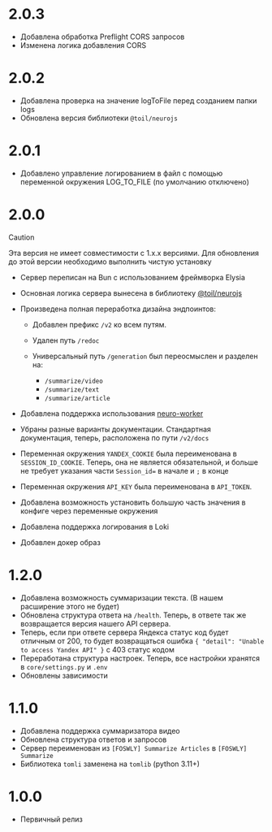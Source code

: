 # 2.0.3

- Добавлена обработка Preflight CORS запросов
- Изменена логика добавления CORS

# 2.0.2

- Добавлена проверка на значение logToFile перед созданием папки logs
- Обновлена версия библиотеки `@toil/neurojs`

# 2.0.1

- Добавлено управление логированием в файл с помощью переменной окружения LOG_TO_FILE (по умолчанию отключено)

# 2.0.0

> [!CAUTION]
> Эта версия не имеет совместимости с 1.x.x версиями.
> Для обновления до этой версии необходимо выполнить чистую установку

- Сервер переписан на Bun с использованием фреймворка Elysia
- Основная логика сервера вынесена в библиотеку [@toil/neurojs](https://github.com/FOSWLY/neurojs)
- Произведена полная переработка дизайна эндпоинтов:

  - Добавлен префикс `/v2` ко всем путям.

  - Удален путь `/redoc`

  - Универсальный путь `/generation` был переосмыслен и разделен на:

    - `/summarize/video`
    - `/summarize/text`
    - `/summarize/article`

- Добавлена поддержка использования [neuro-worker](https://github.com/FOSWLY/neuro-worker)
- Убраны разные варианты документации. Стандартная документация, теперь, расположена по пути `/v2/docs`
- Переменная окружения `YANDEX_COOKIE` была переименована в `SESSION_ID_COOKIE`. Теперь, она не является обязательной, и больше не требует указания части `Session_id=` в начале и `;` в конце
- Переменная окружения `API_KEY` была переименована в `API_TOKEN`.
- Добавлена возможность установить большую часть значения в конфиге через переменные окружения
- Добавлена поддержка логирования в Loki
- Добавлен докер образ

# 1.2.0

- Добавлена возможность суммаризации текста. (В нашем расширение этого не будет)
- Обновлена структура ответа на `/health`. Теперь, в ответе так же возвращается версия нашего API сервера.
- Теперь, если при ответе сервера Яндекса статус код будет отличным от 200, то будет возвращаться ошибка `{ "detail": "Unable to access Yandex API" }` с 403 статус кодом
- Переработана структура настроек. Теперь, все настройки хранятся в `core/settings.py` и `.env`
- Обновлены зависимости

# 1.1.0

- Добавлена поддержка суммаризатора видео
- Обновлена структура ответов и запросов
- Сервер переименован из `[FOSWLY] Summarize Articles` в `[FOSWLY] Summarize`
- Библиотека `tomli` заменена на `tomlib` (python 3.11+)

# 1.0.0

- Первичный релиз
